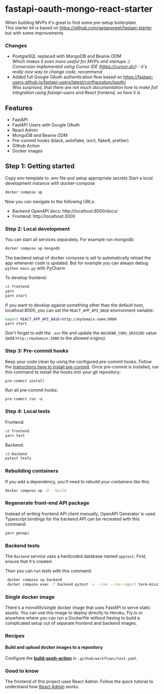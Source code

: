 # fastapi-oauth-mongo-react-starter

When building MVPs it's great to find some pre-setup boilerplate.   
This starter kit is based on https://github.com/gaganpreet/fastapi-starter but with some improvements

### Changes
- PostgreSQL replaced with MongoDB and Beanie ODM<br>
<em>Which makes it even more useful for MVPs and startups :) </em><br>
<em>Conversion implemented using Cursor IDE (https://cursor.sh/) - it's really nice way to change code, recommend</em>
- Added full Google OAuth authentication flow based on https://fastapi-users.github.io/fastapi-users/latest/configuration/oauth/ <br>
<em>Was surprised, that there are not much documentation how to make full integration using fastapi-users and React frontend, so here it is</em>

## Features

- FastAPI
- FastAPI Users with Google OAuth
- React Admin
- MongoDB and Beanie ODM
- Pre-commit hooks (black, autoflake, isort, flake8, prettier)
- Github Action
- Docker images


## Step 1: Getting started

Copy env-template to .env file and setup appropriate secrets
Start a local development instance with docker-compose

```bash
docker compose up
```

Now you can navigate to the following URLs:

- Backend OpenAPI docs: http://localhost:8000/docs/
- Frontend: http://localhost:3000

### Step 2: Local development

You can start all services separately. For example run mongodb:
```bash
docker compose up mongodb
```

The backend setup of docker compose is set to automatically reload the app whenever code is updated. 
But for example you can always debug `python main.py` with PyCharm

To develop frontend:
```bash
cd frontend
yarn
yarn start
```

If you want to develop against something other than the default host, localhost:8000, you can set the `REACT_APP_API_BASE` environment variable:

```bash
export REACT_APP_API_BASE=http://mydomain.name:8000
yarn start
```

Don't forget to edit the `.env` file and update the `BACKEND_CORS_ORIGINS` value (add `http://mydomain:3000` to the allowed origins).

### Step 3: Pre-commit hooks

Keep your code clean by using the configured pre-commit hooks. Follow the [instructions here to install pre-commit](https://pre-commit.com/). Once pre-commit is installed, run this command to install the hooks into your git repository:

```bash
pre-commit install
```

Run all pre-commit hooks:
```
pre-commit run -a
```

### Step 4: Local tests
Frontend:
```bash
cd frontend
yarn test
```
Backend:
```bash
cd backend
pytest tests
```

### Rebuilding containers

If you add a dependency, you'll need to rebuild your containers like this:

```bash
docker compose up -d --build
```

### Regenerate front-end API package

Instead of writing frontend API client manually, OpenAPI Generator is used. Typescript bindings for the backend API can be recreated with this command:

```bash
yarn genapi
```

### Backend tests

The `Backend` service uses a hardcoded database named `apptest`. First, ensure that it's created

Then you can run tests with this command:

```bash
 docker compose up backend
 docker compose exec -T backend pytest -v --cov --cov-report term-missing
```

### Single docker image

There's a monolith/single docker image that uses FastAPI to serve static assets. You can use this image to deploy directly to Heroku, Fly.io or anywhere where you can run a Dockerfile without having to build a complicated setup out of separate frontend and backend images.

### Recipes

#### Build and upload docker images to a repository

Configure the [**build-push-action**](https://github.com/marketplace/actions/build-and-push-docker-images) in `.github/workflows/test.yaml`.

### Good to know

The frontend of this project uses React Admin. Follow the quick tutorial to understand how [React Admin](https://marmelab.com/react-admin/Tutorial.html) works.
